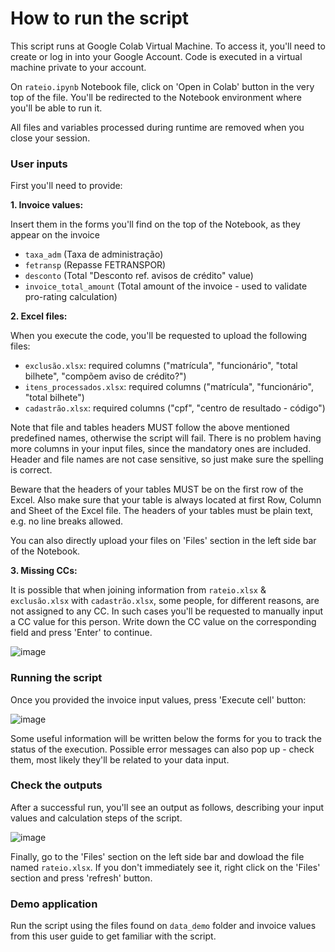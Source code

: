 # How to run the script

This script runs at Google Colab Virtual Machine. To access it, you'll need to create or log in into your Google Account. Code is executed in a virtual machine private to your account.

On `rateio.ipynb` Notebook file, click on 'Open in Colab' button in the very top of the file. You'll be redirected to the Notebook environment where you'll be able to run it.

All files and variables processed during runtime are removed when you close your session.

### User inputs

First you'll need to provide:


**1.   Invoice values:** 

Insert them in the forms you'll find on the top of the Notebook, as they appear on the invoice

*   `taxa_adm` (Taxa de administração)
*   `fetransp` (Repasse FETRANSPOR)
*   `desconto` (Total "Desconto ref. avisos de crédito" value)
*   `invoice_total_amount` (Total amount of the invoice - used to validate pro-rating calculation)


**2.   Excel files:**

When you execute the code, you'll be requested to upload the following files:

*   `exclusão.xlsx`: required columns ("matrícula", "funcionário", "total bilhete", "compõem aviso de crédito?")
*   `itens_processados.xlsx`: required columns ("matrícula", "funcionário", "total bilhete")
*   `cadastrão.xlsx`: required columns ("cpf", "centro de resultado - código")

Note that file and tables headers MUST follow the above mentioned predefined names, otherwise the script will fail. There is no problem having more columns in your input files, since the mandatory ones are included. Header and file names are not case sensitive, so just make sure the spelling is correct.

Beware that the headers of your tables MUST be on the first row of the Excel. Also make sure that your table is always located at first Row, Column and Sheet of the Excel file. The headers of your tables must be plain text, e.g. no line breaks allowed.

You can also directly upload your files on 'Files' section in the left side bar of the Notebook.

**3.   Missing CCs:**

It is possible that when joining information from `rateio.xlsx` & `exclusão.xlsx` with `cadastrão.xlsx`, some people, for different reasons, are not assigned to any CC. In such cases you'll be requested to manually input a CC value for this person. Write down the CC value on the corresponding field and press 'Enter' to continue.

![image](https://github.com/thalessac/rateio/assets/67764861/0b273db3-4f5b-454c-b08f-9983217f06c8)

### Running the script

Once you provided the invoice input values, press 'Execute cell' button:

![image](https://github.com/thalessac/rateio/assets/67764861/18299d3a-03f7-4e8c-aae9-97009ba6edf7)

Some useful information will be written below the forms for you to track the status of the execution. Possible error messages can also pop up - check them, most likely they'll be related to your data input. 

### Check the outputs
After a successful run, you'll see an output as follows, describing your input values and calculation steps of the script.

![image](https://github.com/thalessac/rateio/assets/67764861/aaee7e69-d0b7-4f12-a8fb-1c870170e838)

Finally, go to the 'Files' section on the left side bar and dowload the file named `rateio.xlsx`. If you don't immediately see it, right click on the 'Files' section and press 'refresh' button.

### Demo application

Run the script using the files found on `data_demo` folder and invoice values from this user guide to get familiar with the script.
